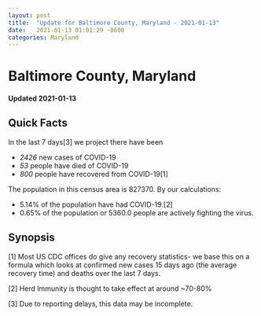 ```yaml
---
layout: post
title:  "Update for Baltimore County, Maryland - 2021-01-13"
date:   2021-01-13 01:01:29 -0600
categories: Maryland
---
```


# Baltimore County, Maryland
#### Updated 2021-01-13

## Quick Facts

In the last 7 days[3] we project there have been
- *2426* new cases of COVID-19
- *53* people have died of COVID-19
- *800* people have recovered from COVID-19[1]

The population in this census area is 827370. By our calculations:
- 5.14% of the population have had COVID-19.[2]
- 0.65% of the population or 5360.0 people are actively fighting the virus.

## Synopsis




[1] Most US CDC offices do give any recovery statistics- we base this on a formula which looks at confirmed new cases
15 days ago (the average recovery time) and deaths over the last 7 days.

[2] Herd Immunity is thought to take effect at around ~70-80%

[3] Due to reporting delays, this data may be incomplete.
 
    